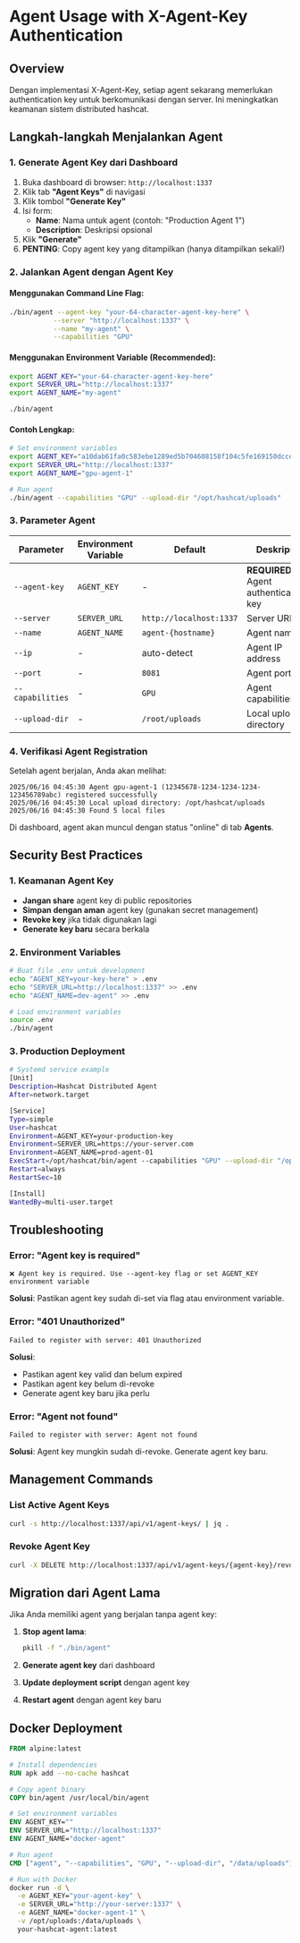 # Agent Usage with X-Agent-Key Authentication

## Overview
Dengan implementasi X-Agent-Key, setiap agent sekarang memerlukan authentication key untuk berkomunikasi dengan server. Ini meningkatkan keamanan sistem distributed hashcat.

## Langkah-langkah Menjalankan Agent

### 1. Generate Agent Key dari Dashboard

1. Buka dashboard di browser: `http://localhost:1337`
2. Klik tab **"Agent Keys"** di navigasi
3. Klik tombol **"Generate Key"**
4. Isi form:
   - **Name**: Nama untuk agent (contoh: "Production Agent 1")
   - **Description**: Deskripsi opsional
5. Klik **"Generate"**
6. **PENTING**: Copy agent key yang ditampilkan (hanya ditampilkan sekali!)

### 2. Jalankan Agent dengan Agent Key

#### Menggunakan Command Line Flag:
```bash
./bin/agent --agent-key "your-64-character-agent-key-here" \
           --server "http://localhost:1337" \
           --name "my-agent" \
           --capabilities "GPU"
```

#### Menggunakan Environment Variable (Recommended):
```bash
export AGENT_KEY="your-64-character-agent-key-here"
export SERVER_URL="http://localhost:1337"
export AGENT_NAME="my-agent"

./bin/agent
```

#### Contoh Lengkap:
```bash
# Set environment variables
export AGENT_KEY="a10dab61fa0c583ebe1289ed5b704608158f104c5fe169150dcceb4e12114080"
export SERVER_URL="http://localhost:1337"
export AGENT_NAME="gpu-agent-1"

# Run agent
./bin/agent --capabilities "GPU" --upload-dir "/opt/hashcat/uploads"
```

### 3. Parameter Agent

| Parameter | Environment Variable | Default | Deskripsi |
|-----------|---------------------|---------|-----------|
| `--agent-key` | `AGENT_KEY` | - | **REQUIRED** Agent authentication key |
| `--server` | `SERVER_URL` | `http://localhost:1337` | Server URL |
| `--name` | `AGENT_NAME` | `agent-{hostname}` | Agent name |
| `--ip` | - | auto-detect | Agent IP address |
| `--port` | - | `8081` | Agent port |
| `--capabilities` | - | `GPU` | Agent capabilities |
| `--upload-dir` | - | `/root/uploads` | Local uploads directory |

### 4. Verifikasi Agent Registration

Setelah agent berjalan, Anda akan melihat:

```
2025/06/16 04:45:30 Agent gpu-agent-1 (12345678-1234-1234-1234-123456789abc) registered successfully
2025/06/16 04:45:30 Local upload directory: /opt/hashcat/uploads
2025/06/16 04:45:30 Found 5 local files
```

Di dashboard, agent akan muncul dengan status "online" di tab **Agents**.

## Security Best Practices

### 1. Keamanan Agent Key
- **Jangan share** agent key di public repositories
- **Simpan dengan aman** agent key (gunakan secret management)
- **Revoke key** jika tidak digunakan lagi
- **Generate key baru** secara berkala

### 2. Environment Variables
```bash
# Buat file .env untuk development
echo "AGENT_KEY=your-key-here" > .env
echo "SERVER_URL=http://localhost:1337" >> .env
echo "AGENT_NAME=dev-agent" >> .env

# Load environment variables
source .env
./bin/agent
```

### 3. Production Deployment
```bash
# Systemd service example
[Unit]
Description=Hashcat Distributed Agent
After=network.target

[Service]
Type=simple
User=hashcat
Environment=AGENT_KEY=your-production-key
Environment=SERVER_URL=https://your-server.com
Environment=AGENT_NAME=prod-agent-01
ExecStart=/opt/hashcat/bin/agent --capabilities "GPU" --upload-dir "/opt/hashcat/uploads"
Restart=always
RestartSec=10

[Install]
WantedBy=multi-user.target
```

## Troubleshooting

### Error: "Agent key is required"
```
❌ Agent key is required. Use --agent-key flag or set AGENT_KEY environment variable
```
**Solusi**: Pastikan agent key sudah di-set via flag atau environment variable.

### Error: "401 Unauthorized"
```
Failed to register with server: 401 Unauthorized
```
**Solusi**: 
- Pastikan agent key valid dan belum expired
- Pastikan agent key belum di-revoke
- Generate agent key baru jika perlu

### Error: "Agent not found"
```
Failed to register with server: Agent not found
```
**Solusi**: Agent key mungkin sudah di-revoke. Generate agent key baru.

## Management Commands

### List Active Agent Keys
```bash
curl -s http://localhost:1337/api/v1/agent-keys/ | jq .
```

### Revoke Agent Key
```bash
curl -X DELETE http://localhost:1337/api/v1/agent-keys/{agent-key}/revoke
```

## Migration dari Agent Lama

Jika Anda memiliki agent yang berjalan tanpa agent key:

1. **Stop agent lama**:
   ```bash
   pkill -f "./bin/agent"
   ```

2. **Generate agent key** dari dashboard

3. **Update deployment script** dengan agent key

4. **Restart agent** dengan agent key baru

## Docker Deployment

```dockerfile
FROM alpine:latest

# Install dependencies
RUN apk add --no-cache hashcat

# Copy agent binary
COPY bin/agent /usr/local/bin/agent

# Set environment variables
ENV AGENT_KEY=""
ENV SERVER_URL="http://localhost:1337"
ENV AGENT_NAME="docker-agent"

# Run agent
CMD ["agent", "--capabilities", "GPU", "--upload-dir", "/data/uploads"]
```

```bash
# Run with Docker
docker run -d \
  -e AGENT_KEY="your-agent-key" \
  -e SERVER_URL="http://your-server:1337" \
  -e AGENT_NAME="docker-agent-1" \
  -v /opt/uploads:/data/uploads \
  your-hashcat-agent:latest
``` 
